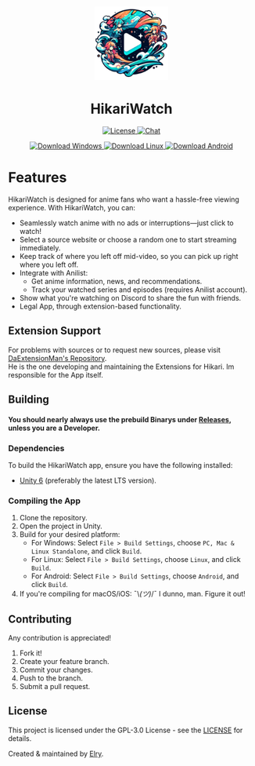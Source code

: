 <p align="center">
    <a href="/">
        <img width="150px" src="https://raw.githubusercontent.com/ElryGH/HikariWatch/refs/heads/main/Logo.png"/>
    <a>
    <h1 align="center">HikariWatch</h1>
</p>

<p align="center">
  <a href="https://opensource.org/licenses/GPL-3.0" target="_blank">
    <img src="https://img.shields.io/badge/License-GPLv3-blue.svg" alt="License">
  </a>
  <a href="https://discord.gg/CFQScaxeAm" target="_blank">
    <img src="https://img.shields.io/badge/chat-on%20discord-7289da.svg" alt="Chat">
  </a>
</p>

<p align="center">
  <a href="/" target="_blank">
    <img src="https://img.shields.io/badge/Download-Windows-blue.svg" alt="Download Windows">
  </a>
  <a href="/" target="_blank">
    <img src="https://img.shields.io/badge/Download-Linux-orange.svg" alt="Download Linux">
  </a>
  <a href="/" target="_blank">
    <img src="https://img.shields.io/badge/Download-Android-darkgreen.svg" alt="Download Android">
  </a>
</p>

# Features

HikariWatch is designed for anime fans who want a hassle-free viewing experience. With HikariWatch, you can:

* Seamlessly watch anime with no ads or interruptions—just click to watch!
* Select a source website or choose a random one to start streaming immediately.
* Keep track of where you left off mid-video, so you can pick up right where you left off.
* Integrate with Anilist:
  * Get anime information, news, and recommendations.
  * Track your watched series and episodes (requires Anilist account).
* Show what you're watching on Discord to share the fun with friends.
* Legal App, through extension-based functionality.

## Extension Support

For problems with sources or to request new sources, please visit [DaExtensionMan's Repository](https://github.com/DaExtensionMan/HikariExtensions).</br>
He is the one developing and maintaining the Extensions for Hikari. Im responsible for the App itself.

## Building

#### You should nearly always use the prebuild Binarys under [Releases](https://github.com/ElryGH/HikariWatch/releases), unless you are a Developer.

### Dependencies

To build the HikariWatch app, ensure you have the following installed:

* [Unity 6](https://unity.com/) (preferably the latest LTS version).

### Compiling the App

1. Clone the repository.
2. Open the project in Unity.
3. Build for your desired platform:
   - For Windows: Select `File > Build Settings`, choose `PC, Mac & Linux Standalone`, and click `Build`.
   - For Linux: Select `File > Build Settings`, choose `Linux`, and click `Build`.
   - For Android: Select `File > Build Settings`, choose `Android`, and click `Build`.
4. If you're compiling for macOS/iOS: ¯\\_(ツ)_/¯ I dunno, man. Figure it out!

## Contributing

Any contribution is appreciated!

1. Fork it!
2. Create your feature branch.
3. Commit your changes.
4. Push to the branch.
5. Submit a pull request.

## License

This project is licensed under the GPL-3.0 License - see the [LICENSE](https://opensource.org/licenses/GPL-3.0) for details.

Created & maintained by [Elry](https://github.com/ElryGH).
